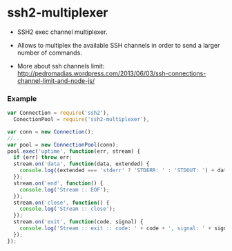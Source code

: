 ssh2-multiplexer
================

* SSH2 exec channel multiplexer.

* Allows to multiplex the available SSH channels in order to send a larger number of commands.

* More about ssh channels limit: http://pedromadias.wordpress.com/2013/06/03/ssh-connections-channel-limit-and-node-js/


### Example

``` js
var Connection = require('ssh2'),
  ConectionPool = require('ssh2-multiplexer'),

var conn = new Connection();
//...
var pool = new ConnectionPool(conn);
pool.exec('uptime', function(err, stream) {
  if (err) throw err;
  stream.on('data', function(data, extended) {
    console.log((extended === 'stderr' ? 'STDERR: ' : 'STDOUT: ') + data);
  });
  stream.on('end', function() {
    console.log('Stream :: EOF');
  });
  stream.on('close', function() {
    console.log('Stream :: close');
  });
  stream.on('exit', function(code, signal) {
    console.log('Stream :: exit :: code: ' + code + ', signal: ' + signal);
  });
});
```


